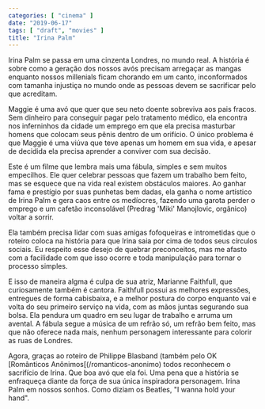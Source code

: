 ```yaml
---
categories: [ "cinema" ]
date: "2019-06-17"
tags: [ "draft", "movies" ]
title: "Irina Palm"
---
```

Irina Palm se passa em uma cinzenta Londres, no mundo real. A história
é sobre como a geração dos nossos avós precisam arregaçar as mangas
enquanto nossos millenials ficam chorando em um canto, inconformados
com tamanha injustiça no mundo onde as pessoas devem se sacrificar pelo
que acreditam.

Maggie é uma avó que quer que seu neto doente sobreviva aos pais
fracos. Sem dinheiro para conseguir pagar pelo tratamento médico,
ela encontra nos inferninhos da cidade um emprego em que ela precisa
masturbar homens que colocam seus pênis dentro de um orifício. O único
problema é que Maggie é uma viúva que teve apenas um homem em sua vida,
e apesar de decidida ela precisa aprender a conviver com sua decisão.

Este é um filme que lembra mais uma fábula, simples e sem muitos
empecilhos. Ele quer celebrar pessoas que fazem um trabalho bem feito,
mas se esquece que na vida real existem obstáculos maiores. Ao ganhar
fama e prestígio por suas punhetas bem dadas, ela ganha o nome artístico
de Irina Palm e gera caos entre os medíocres, fazendo uma garota perder o
emprego e um cafetão inconsolável (Predrag 'Miki' Manojlovic, orgânico)
voltar a sorrir.

Ela também precisa lidar com suas amigas fofoqueiras e intrometidas
que o roteiro coloca na história para que Irina saia por cima de todos
seus círculos sociais. Eu respeito esse desejo de quebrar preconceitos,
mas me afasto com a facilidade com que isso ocorre e toda manipulação
para tornar o processo simples.

E isso de maneira algma é culpa de sua atriz, Marianne Faithfull, que
curiosamente também é cantora. Faithfull possui as melhores expressões,
entregues de forma cabisbaixa, e a melhor postura do corpo enquanto vai
e volta do seu primeiro serviço na vida, com as mãos juntas segurando
sua bolsa. Ela pendura um quadro em seu lugar de trabalho e arruma um
avental. A fábula segue a música de um refrão só, um refrão bem
feito, mas que não oferece nada mais, nenhum personagem interessante
para colorir as ruas de Londres.

Agora, graças ao roteiro de Philippe Blasband (também pelo OK
[Românticos Anônimos[(/romanticos-anonimo) todos reconhecem
o sacrifício de Irina. Que boa avó que ela foi. Uma pena que a
história se enfraqueça diante da força de sua única inspiradora
personagem. Irina Palm em nossos sonhos. Como diziam os Beatles,
"I wanna hold your hand".
